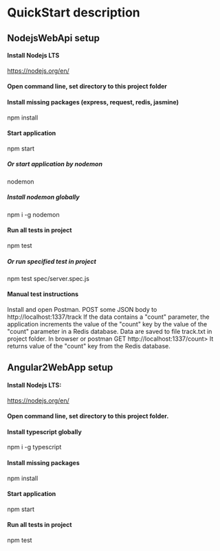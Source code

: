 # QuickStart description


## NodejsWebApi setup

#### Install Nodejs LTS
https://nodejs.org/en/

#### Open command line, set directory to this project folder

#### Install missing packages (express, request, redis, jasmine)
npm install

#### Start application
npm start

##### Or start application by nodemon
nodemon

##### Install nodemon globally
npm i -g nodemon

#### Run all tests in project
npm test

##### Or run specified test in project
npm test spec/server.spec.js

#### Manual test instructions
Install and open Postman.
POST some JSON body to http://localhost:1337/track
If the data contains a "count" parameter, the application increments the value of the "count" key by the
value of the "count" parameter in a Redis database.
Data are saved to file track.txt in project folder.
In browser or postman GET http://localhost:1337/count>
It returns value of the "count" key from the Redis database.


## Angular2WebApp setup

#### Install Nodejs LTS:
https://nodejs.org/en/

#### Open command line, set directory to this project folder.

#### Install typescript globally
npm i -g typescript

#### Install missing packages
npm install

#### Start application
npm start

#### Run all tests in project
npm test
